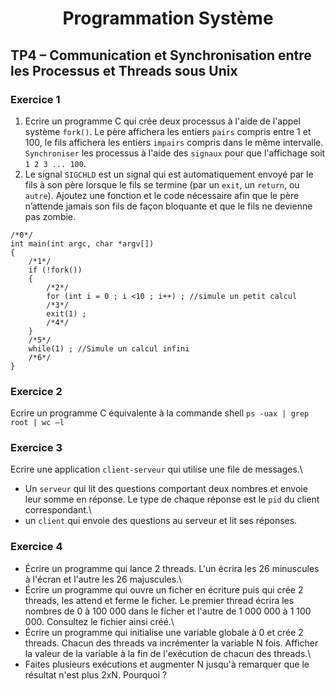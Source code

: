 <h1 align="center">Programmation Système</h1>

<h2>TP4 – Communication et Synchronisation entre les Processus et Threads sous Unix</h2>

### Exercice 1
1) Ecrire un programme C qui crée deux processus à l'aide de l'appel système `fork()`. Le père affichera les entiers `pairs` compris entre 1 et 100, le fils affichera les entiers `impairs` compris dans le même intervalle. `Synchroniser` les processus à l'aide des `signaux` pour que l'affichage soit `1 2 3 ... 100`.
2) Le signal `SIGCHLD` est un signal qui est automatiquement envoyé par le fils à son père lorsque le fils se termine (par un `exit`, un `return`, ou `autre`). Ajoutez une fonction et le code nécessaire afin que le père n’attende jamais son fils de façon bloquante et que le fils ne devienne pas zombie.
```
/*0*/
int main(int argc, char *argv[])
{
    /*1*/
    if (!fork())
    {
        /*2*/
        for (int i = 0 ; i <10 ; i++) ; //simule un petit calcul
        /*3*/
        exit(1) ;
        /*4*/
    }
    /*5*/
    while(1) ; //Simule un calcul infini
    /*6*/
}
```

### Exercice 2
Ecrire un programme C équivalente à la commande shell `ps -uax | grep root | wc –l`

### Exercice 3
Ecrire une application `client-serveur` qui utilise une file de messages.\
- Un `serveur` qui lit des questions comportant deux nombres et envoie leur somme en réponse. Le type de chaque réponse est le `pid` du client correspondant.\
- un `client` qui envoie des questions au serveur et lit ses réponses.

### Exercice 4
- Écrire un programme qui lance 2 threads. L'un écrira les 26 minuscules à l'écran et l'autre les 26 majuscules.\
- Écrire un programme qui ouvre un ficher en écriture puis qui crée 2 threads, les attend et ferme le ficher. Le premier thread écrira les nombres de 0 à 100 000 dans le ficher et l'autre de 1 000 000 à 1 100 000. Consultez le fichier ainsi créé.\
- Écrire un programme qui initialise une variable globale à 0 et crée 2 threads. Chacun des threads va incrémenter la variable N fois. Afficher la valeur de la variable à la fin de l'exécution de chacun des threads.\
- Faites plusieurs exécutions et augmenter N jusqu'à remarquer que le résultat n'est plus 2xN. Pourquoi ?
